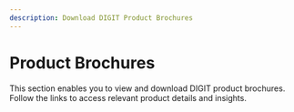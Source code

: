 ```yaml
---
description: Download DIGIT Product Brochures
---
```


# Product Brochures

This section enables you to view and download DIGIT product brochures. Follow the links to access relevant product details and insights.

